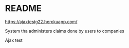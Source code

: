 # README

https://ajaxtestg22.herokuapp.com/

System tha administers claims done by users to companies

Ajax test




